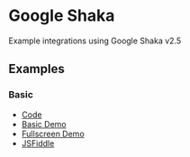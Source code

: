 # Google Shaka

Example integrations using Google Shaka v2.5

## Examples

### Basic

- [Code](./basic.html)
- [Basic Demo](https://prometheantv.github.io/web-examples/shaka/basic.html)
- [Fullscreen Demo](https://prometheantv.github.io/web-examples/shaka/fullscreen.html)
- [JSFiddle](https://jsfiddle.net/prometheantv/ph8vq9js/)
